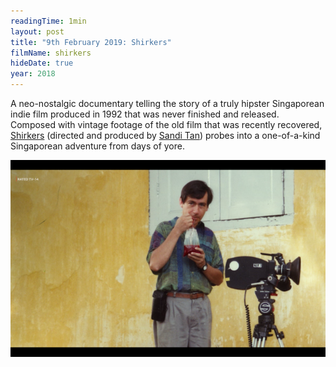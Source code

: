 ```yaml
---
readingTime: 1min
layout: post
title: "9th February 2019: Shirkers"
filmName: shirkers
hideDate: true
year: 2018
---
```


A neo-nostalgic documentary telling the story of a truly hipster Singaporean indie film produced in 1992 that was never finished and released. Composed with vintage footage of the old film that was recently recovered, [Shirkers](https://www.rottentomatoes.com/m/shirkers) (directed and produced by [Sandi Tan](https://en.wikipedia.org/wiki/Sandi_Tan)) probes into a one-of-a-kind Singaporean adventure from days of yore.
<!--more-->
<img src="/img/shirkers.png">
